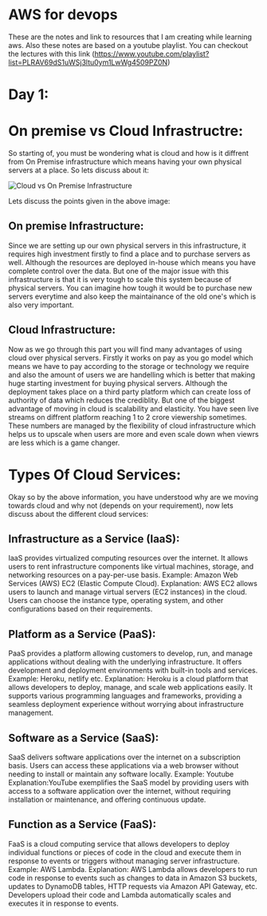 # AWS for devops

These are the notes and link to resources that I am creating while learning aws. 
Also these notes are based on a youtube playlist. You can checkout the lectures with this link (https://www.youtube.com/playlist?list=PLRAV69dS1uWSj3ltu0ym1LwWg4509PZ0N)

# Day 1:

# On premise vs Cloud Infrastructre:
So starting of, you must be wondering what is cloud and how is it diffrent from On Premise infrastructure which means having your own physical servers at a place. So lets discuss about it: 

![Cloud vs On Premise Infrastructure](https://uploads-ssl.webflow.com/5f9497b13bcbdc738e5867c5/61e866fd5c6c47040c2f51c6_Zs3pHSWcULrsP9enPJHSt46HbcIonuBTv--rgoaRXnoWB6p0EAYFEku9S-Tzrvtk2_-u4Vyr6wDLDB7JW5TXWt-f4D6uEtpVgORKqrdasuNXFOWmyyfdHqSa1PQBBLZ1ufzAXjbK.png)

Lets discuss the points given in the above image:

## On premise Infrastructure:

Since we are setting up our own physical servers in this infrastructure, it requires high investment firstly to find a place and to purchase servers as well. Although the resources are deployed in-house which means you have complete control over the data. But one of the major issue with this infrastructure is that it is very tough to scale this system because of physical servers. You can imagine how tough it would be to purchase new servers everytime and also keep the maintainance of the old one's which is also very important.

## Cloud Infrastructure:

Now as we go through this part you will find many advantages of using cloud over physical servers. Firstly it works on pay as you go model which means we have to pay according to the storage or technology we require and also the amount of users we are handelling which is better that making huge starting investment for buying physical servers. Although the deployment takes place on a third party platform which can create loss of authority of data which reduces the crediblity. But one of the biggest advantage of moving in cloud is scalability and elasticity. You have seen live streams on diffrent platform reaching 1 to 2 crore viewership sometimes. These numbers are managed by the flexibility of cloud infrastructure which helps us to upscale when users are more and even scale down when viewrs are less which is a game changer.


# Types Of Cloud Services:
Okay so by the above information, you have understood why are we moving towards cloud and why not (depends on your requirement), now lets discuss about the different cloud services:

## Infrastructure as a Service (IaaS):

IaaS provides virtualized computing resources over the internet. It allows users to rent infrastructure components like virtual machines, storage, and networking resources on a pay-per-use basis.
Example: Amazon Web Services (AWS) EC2 (Elastic Compute Cloud).
Explanation: AWS EC2 allows users to launch and manage virtual servers (EC2 instances) in the cloud. Users can choose the instance type, operating system, and other configurations based on their requirements.


## Platform as a Service (PaaS):

PaaS provides a platform allowing customers to develop, run, and manage applications without dealing with the underlying infrastructure. It offers development and deployment environments with built-in tools and services.
Example: Heroku, netlify etc.
Explanation: Heroku is a cloud platform that allows developers to deploy, manage, and scale web applications easily. It supports various programming languages and frameworks, providing a seamless deployment experience without worrying about infrastructure management.


## Software as a Service (SaaS):

SaaS delivers software applications over the internet on a subscription basis. Users can access these applications via a web browser without needing to install or maintain any software locally.
Example: Youtube
Explanation:YouTube exemplifies the SaaS model by providing users with access to a software application  over the internet, without requiring installation or maintenance, and offering continuous update.


## Function as a Service (FaaS):

FaaS is a cloud computing service that allows developers to deploy individual functions or pieces of code in the cloud and execute them in response to events or triggers without managing server infrastructure.
Example: AWS Lambda.
Explanation: AWS Lambda allows developers to run code in response to events such as changes to data in Amazon S3 buckets, updates to DynamoDB tables, HTTP requests via Amazon API Gateway, etc. Developers upload their code and Lambda automatically scales and executes it in response to events.









